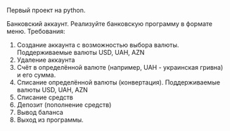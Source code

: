 Первый проект на python.

Банковский аккаунт. Реализуйте банковскую программу в формате меню. Требования:
1. Создание аккаунта c возможностью выбора валюты. Поддерживаемые валюты USD, UAH, AZN
2. Удаление аккаунта
3. Счёт в определённой валюте (например, UAH - украинская гривна) и его сумма.
4. Списание определённой валюты (конвертация). Поддерживаемые валюты USD, UAH, AZN
5. Списание средств
6. Депозит (пополнение средств)
7. Вывод баланса
8. Выход из программы.
